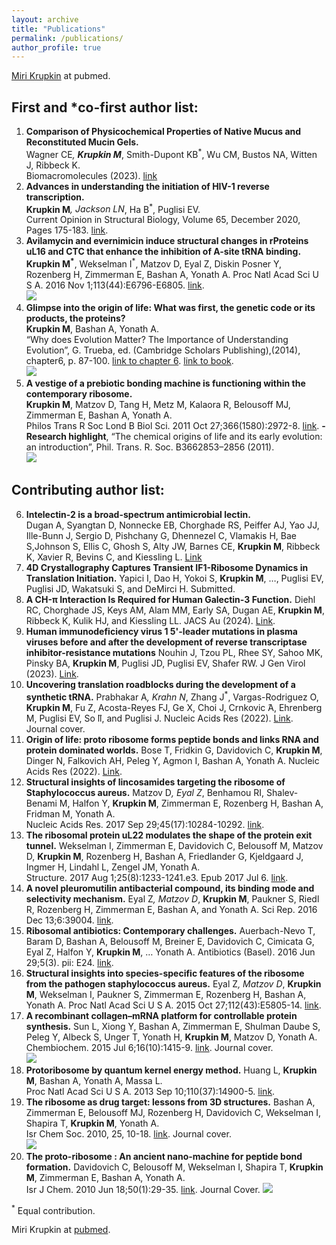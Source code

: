 ```yaml
---
layout: archive
title: "Publications"
permalink: /publications/
author_profile: true
---
```



[Miri Krupkin](https://www.ncbi.nlm.nih.gov/pubmed/?term=miri+krupkin) at pubmed.

 <h2> First and *co-first author list: </h2>
 
1. **Comparison of Physicochemical Properties of Native Mucus and Reconstituted Mucin Gels.**            
  Wagner CE<sup>*</sup>, **Krupkin M**<sup>*</sup>, Smith-Dupont KB<sup>*</sup>, Wu CM, Bustos NA, Witten J, Ribbeck K.        
  Biomacromolecules (2023). [link](https://pubs.acs.org/doi/10.1021/acs.biomac.2c01016)
2. **Advances in understanding the initiation of HIV-1 reverse transcription.**         
  **Krupkin M**<sup>*</sup>, Jackson LN<sup>*</sup>, Ha B<sup>*</sup>, Puglisi EV.         
  Current Opinion in Structural Biology, Volume 65, December 2020, Pages 175-183. [link](https://www.sciencedirect.com/science/article/pii/S0959440X20301354?via%3Dihub).
3. **Avilamycin and evernimicin induce structural changes in rProteins uL16 and CTC that enhance the inhibition of A-site tRNA binding.**           
  **Krupkin M<sup>*</sup>**, Wekselman I<sup>*</sup>, Matzov D, Eyal Z, Diskin Posner Y, Rozenberg H, Zimmerman E, Bashan A, Yonath A.
  Proc Natl Acad Sci U S A. 2016 Nov 1;113(44):E6796-E6805. [link](https://www.pnas.org/content/113/44/E6796).     
  ![](/avilamycin-wide.png)
4. **Glimpse into the origin of life: What was first, the genetic code or its products, the proteins?**           
  **Krupkin M**, Bashan A, Yonath A.             
  “Why does Evolution Matter? The Importance of Understanding Evolution”, G. Trueba, ed. (Cambridge Scholars Publishing),(2014), chapter6, p. 87-100. [link to chapter 6](https://books.google.com/books?id=f-OmBgAAQBAJ&pg=PA87&lpg=PA87&dq=Glimpse+into+the+Origin+of+Life:+What+was+First,+the+Genetic+Code+or+its+Products,+the+Proteins&source=bl&ots=OfDCcxfFms&sig=ACfU3U1jf3a2PyFrnEm_H8k-J_vAotgYvg&hl=en&sa=X&ved=2ahUKEwjwgOjcz_XpAhXTIjQIHcnGBGkQ6AEwAXoECAkQAQ#v=onepage&q=Glimpse%20into%20the%20Origin%20of%20Life%3A%20What%20was%20First%2C%20the%20Genetic%20Code%20or%20its%20Products%2C%20the%20Proteins&f=false). [link to book](https://www.cambridgescholars.com/why-does-evolution-matter-the-importance-of-understanding-evolution).              
  ![](/images/2014-bookw.png)
5. **A vestige of a prebiotic bonding machine is functioning within the contemporary ribosome.**           
  **Krupkin M**, Matzov D, Tang H, Metz M, Kalaora R, Belousoff MJ, Zimmerman E, Bashan A, Yonath A.                      
  Philos Trans R Soc Lond B Biol Sci. 2011 Oct 27;366(1580):2972-8. [link](https://www.ncbi.nlm.nih.gov/pmc/articles/PMC3158926/). **- Research highlight**, “The chemical origins of life and its early evolution: an introduction”, Phil. Trans. R. Soc. B3662853–2856 (2011).           
  ![](/images/2011-protoribosome.png)

 <h2>Contributing author list:</h2>
 
6. **Intelectin-2 is a broad-spectrum antimicrobial lectin.**              
   Dugan A, Syangtan D, Nonnecke EB, Chorghade RS, Peiffer AJ, Yao JJ, Ille-Bunn J, Sergio D,  Pishchany G, Dhennezel C, Vlamakis H, Bae S,Johnson S, Ellis C, Ghosh S, Alty JW, Barnes CE, **Krupkin M**, Ribbeck K, Xavier R, Bevins C, and Kiessling L. [Link](https://www.biorxiv.org/content/10.1101/2025.06.09.658748v1)
7. **4D Crystallography Captures Transient IF1-Ribosome Dynamics in Translation Initiation.**
   Yapici I, Dao H, Yokoi S, **Krupkin M**, …, Puglisi EV, Puglisi JD, Wakatsuki S, and DeMirci H. Submitted. 
9.	**A CH-π Interaction Is Required for Human Galectin-3 Function.**
    Diehl RC, Chorghade JS, Keys AM, Alam MM, Early SA, Dugan AE, **Krupkin M**, Ribbeck K, Kulik HJ, and Kiessling LL.
  	JACS Au (2024). [Link](). 
11.	**Human immunodeficiency virus 1 5'-leader mutations in plasma viruses before and after the development of reverse transcriptase inhibitor-resistance mutations**
    Nouhin J, Tzou PL, Rhee SY, Sahoo MK, Pinsky BA, **Krupkin M**, Puglisi JD, Puglisi EV, Shafer RW.
   	J Gen Virol (2023). [Link](). 
13.	**Uncovering translation roadblocks during the development of a synthetic tRNA.** Prabhakar A<sup>*</sup>, Krahn N<sup>*</sup>, Zhang J<sup>*</sup>, Vargas-Rodriguez O, **Krupkin M**, Fu Z, Acosta-Reyes FJ, Ge X, Choi J, Crnkovic ́A, Ehrenberg M, Puglisi EV, So ̈ll, and Puglisi J.
   	Nucleic Acids Res (2022). [Link](). Journal cover. 
15.	**Origin of life: proto ribosome forms peptide bonds and links RNA and protein dominated worlds.** Bose T, Fridkin G, Davidovich C, **Krupkin M**, Dinger N, Falkovich AH, Peleg Y, Agmon I, Bashan A, Yonath A.
   	Nucleic Acids Res (2022). [Link](). 
8. **Structural insights of lincosamides targeting the ribosome of Staphylococcus aureus.** Matzov D<sup>*</sup>, Eyal Z<sup>*</sup>, Benhamou RI, Shalev-Benami M, Halfon Y, **Krupkin M**, Zimmerman E, Rozenberg H, Bashan A, Fridman M, Yonath A.             
  Nucleic Acids Res. 2017 Sep 29;45(17):10284-10292. [link](https://academic.oup.com/nar/article/45/17/10284/4056233).           
9. **The ribosomal protein uL22 modulates the shape of the protein exit tunnel.** Wekselman I, Zimmerman E, Davidovich C, Belousoff M, Matzov D, **Krupkin M**, Rozenberg H, Bashan A, Friedlander G, Kjeldgaard J, Ingmer H, Lindahl L, Zengel JM, Yonath A.            
  Structure. 2017 Aug 1;25(8):1233-1241.e3. Epub 2017 Jul 6. [link](https://www.cell.com/structure/fulltext/S0969-2126(17)30184-3?_returnURL=https%3A%2F%2Flinkinghub.elsevier.com%2Fretrieve%2Fpii%2FS0969212617301843%3Fshowall%3Dtrue).
10. **A novel pleuromutilin antibacterial compound, its binding mode and selectivity mechanism.** Eyal Z<sup>*</sup>, Matzov D<sup>*</sup>, **Krupkin M**, Paukner S, Riedl R, Rozenberg H, Zimmerman E, Bashan A, and Yonath A.
  Sci Rep. 2016 Dec 13;6:39004. [link](https://www.nature.com/articles/srep39004).     
11. **Ribosomal antibiotics: Contemporary challenges.** Auerbach-Nevo T, Baram D, Bashan A, Belousoff M, Breiner E, Davidovich C, Cimicata G, Eyal Z, Halfon Y, **Krupkin M**, … Yonath A.
  Antibiotics (Basel). 2016 Jun 29;5(3). pii: E24. [link](https://www.mdpi.com/2079-6382/5/3/24).   
12. **Structural insights into species-specific features of the ribosome from the pathogen staphylococcus aureus.** Eyal Z<sup>*</sup>, Matzov D<sup>*</sup>, **Krupkin M**, Wekselman I, Paukner S, Zimmerman E, Rozenberg H, Bashan A, Yonath A.
  Proc Natl Acad Sci U S A. 2015 Oct 27;112(43):E5805-14. [link](https://www.pnas.org/content/112/43/E5805).
13. **A recombinant collagen–mRNA platform for controllable protein synthesis.** Sun L, Xiong Y, Bashan A, Zimmerman E, Shulman Daube S, Peleg Y, Albeck S, Unger T, Yonath H, **Krupkin M**, Matzov D, Yonath A.
  Chembiochem. 2015 Jul 6;16(10):1415-9. [link](https://chemistry-europe.onlinelibrary.wiley.com/doi/full/10.1002/cbic.201500205). Journal cover.      
  ![](/images/2015-sunw.png)
14. **Protoribosome by quantum kernel energy method.** Huang L, **Krupkin M**, Bashan A, Yonath A, Massa L.           
  Proc Natl Acad Sci U S A. 2013 Sep 10;110(37):14900-5. [link](https://www.pnas.org/content/110/37/14900).  
15. **The ribosome as drug target: lessons from 3D structures.** Bashan A, Zimmerman E, Belousoff MJ, Rozenberg H, Davidovich C, Wekselman I, Shapira T, **Krupkin M**, Yonath A.           
  Isr Chem Soc. 2010, 25, 10-18. [link](https://www.weizmann.ac.il/sb/faculty_pages/Yonath/Bashan-2010ICS.pdf). Journal cover.           
  ![](/images/2010-drugw.png)
16. **The proto-ribosome : An ancient nano-machine for peptide bond formation.** Davidovich C, Belousoff M, Wekselman I, Shapira T, **Krupkin M**, Zimmerman E, Bashan A, Yonath A.            
  Isr J Chem. 2010 Jun 18;50(1):29-35. [link](https://onlinelibrary.wiley.com/doi/full/10.1002/ijch.201000012). Journal Cover. 
  ![](/images/2010-protoribosomew.png) 

<sup>*</sup> Equal contribution.

Miri Krupkin at [pubmed](https://www.ncbi.nlm.nih.gov/pubmed/?term=miri+krupkin").



